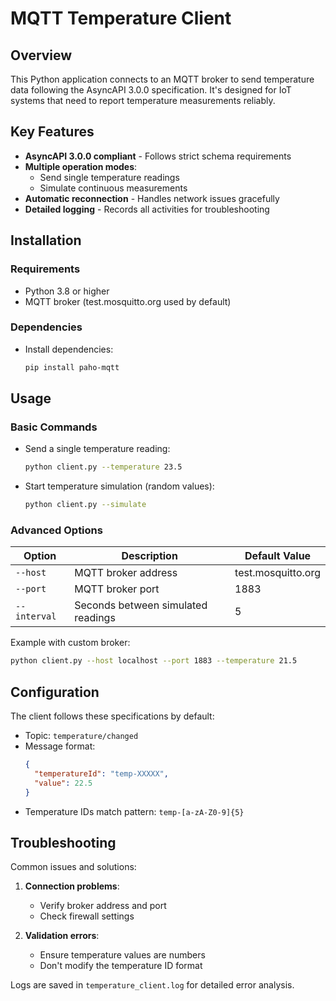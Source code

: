 # MQTT Temperature Client

## Overview
This Python application connects to an MQTT broker to send temperature data following the AsyncAPI 3.0.0 specification. It's designed for IoT systems that need to report temperature measurements reliably.

## Key Features
- **AsyncAPI 3.0.0 compliant** - Follows strict schema requirements
- **Multiple operation modes**:
  - Send single temperature readings
  - Simulate continuous measurements
- **Automatic reconnection** - Handles network issues gracefully
- **Detailed logging** - Records all activities for troubleshooting

## Installation

### Requirements
- Python 3.8 or higher
- MQTT broker (test.mosquitto.org used by default)

### Dependencies

- Install dependencies:
   ```bash
   pip install paho-mqtt
   ```

## Usage

### Basic Commands
- Send a single temperature reading:
  ```bash
  python client.py --temperature 23.5
  ```

- Start temperature simulation (random values):
  ```bash
  python client.py --simulate
  ```

### Advanced Options
| Option        | Description                          | Default Value       |
|---------------|--------------------------------------|---------------------|
| `--host`      | MQTT broker address                  | test.mosquitto.org  |
| `--port`      | MQTT broker port                     | 1883                |
| `--interval`  | Seconds between simulated readings   | 5                   |

Example with custom broker:
```bash
python client.py --host localhost --port 1883 --temperature 21.5
```

## Configuration
The client follows these specifications by default:
- Topic: `temperature/changed`
- Message format:
  ```json
  {
    "temperatureId": "temp-XXXXX",
    "value": 22.5
  }
  ```
- Temperature IDs match pattern: `temp-[a-zA-Z0-9]{5}`

## Troubleshooting
Common issues and solutions:

1. **Connection problems**:
   - Verify broker address and port
   - Check firewall settings

2. **Validation errors**:
   - Ensure temperature values are numbers
   - Don't modify the temperature ID format

Logs are saved in `temperature_client.log` for detailed error analysis.
